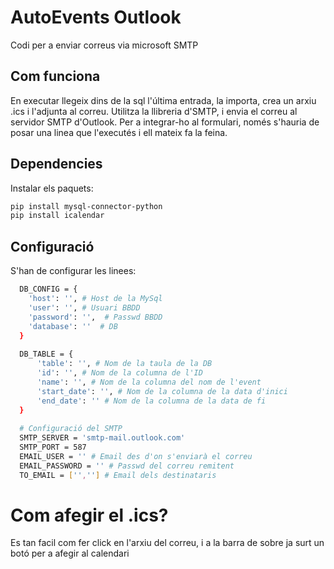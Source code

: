 
# AutoEvents Outlook

Codi per a enviar correus via microsoft SMTP


## Com funciona

En executar llegeix dins de la sql l'última entrada, la importa, crea un arxiu .ics i l'adjunta al correu.
Utilitza la llibreria d'SMTP, i envia el correu al servidor SMTP d'Outlook.
Per a integrar-ho al formulari, només s'hauria de posar una linea que l'executés i ell mateix fa la feina.



## Dependencies

Instalar els paquets:

```bash
pip install mysql-connector-python
pip install icalendar
```

    
## Configuració

S'han de configurar les linees:

```bash
  DB_CONFIG = {
    'host': '', # Host de la MySql
    'user': '', # Usuari BBDD
    'password': '',  # Passwd BBDD
    'database': ''  # DB
  }
    
  DB_TABLE = {
      'table': '', # Nom de la taula de la DB
      'id': '', # Nom de la columna de l'ID
      'name': '', # Nom de la columna del nom de l'event
      'start_date': '', # Nom de la columna de la data d'inici
      'end_date': '' # Nom de la columna de la data de fi
  }
  
  # Configuració del SMTP
  SMTP_SERVER = 'smtp-mail.outlook.com'
  SMTP_PORT = 587
  EMAIL_USER = '' # Email des d'on s'enviarà el correu
  EMAIL_PASSWORD = '' # Passwd del correu remitent
  TO_EMAIL = ['',''] # Email dels destinataris
```

# Com afegir el .ics?

Es tan facil com fer click en l'arxiu del correu, i a la barra de sobre ja surt un botó per a afegir al calendari
